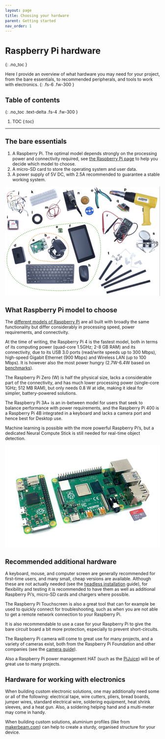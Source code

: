 ```yaml
---
layout: page
title: Choosing your hardware
parent: Getting started
nav_order: 1
---
```


# Raspberry Pi hardware
{: .no_toc }

Here I provide an overview of what hardware you may need for your project, from the bare essentials, to recommended peripherals, and tools to work with electronics.
{: .fs-6 .fw-300 }

## Table of contents
{: .no_toc .text-delta .fs-4 .fw-300 }

1. TOC
{:toc}
---

## The bare essentials

1. A Raspberry Pi. The optimal model depends strongly on the processing power and connectivity required, see [the Raspberry Pi page](raspberry-pi.html) to help you decide which model to choose.
2. A micro-SD card to store the operating system and user data.
3. A power supply of 5V DC, with 2.5A recommended to guarantee a stable working system.

[![Raspberry Pi Hardware](/assets/images/raspberry-pi-equipment.jpg?style=centerimgmed)](/assets/images/raspberry-pi-equipment.jpg)

## What Raspberry Pi model to choose
The [different models of Raspberry Pi](https://www.raspberrypi.org/products/) are all built with broadly the same functionality but differ considerably in processing speed, power requirements, and connectivity.

At the time of writing, the Raspberry Pi 4 is the fastest model, both in terms of its computing power (quad-core 1.5GHz; 2-8 GB RAM) and its connectivity, due to its USB 3.0 ports (read/write speeds up to 300 Mbps), high-speed Gigabit Ethernet (900 Mbps) and Wireless LAN (up to 100 Mbps). It is however also the most power hungry (2.7W-6.4W based on [benchmarks](https://www.pidramble.com/wiki/benchmarks/power-consumption)).

The Raspberry Pi Zero (W) is half the physical size, lacks a considerable part of the connectivity, and has much lower processing power (single-core 1GHz; 512 MB RAM), but only needs 0.8 W at idle, making it ideal for simpler, battery-powered solutions.

The Raspberry Pi 3A+ is an in-between model for users that seek to balance performance with power requirements, and the Raspberry Pi 400 is a Raspberry Pi 4B integrated in a keyboard and lacks a camera port and hence best for Desktop use.

Machine learning is possible with the more powerful Raspberry Pi’s, but a dedicated Neural Compute Stick is still needed for real-time object detection.

[![Raspberry Pi's](/assets/images/raspberry-pis.jpg?style=centerimgmed)](/assets/images/raspberry-pis.jpg)

## Recommended additional hardware
A keyboard, mouse, and computer screen are generally recommended for first-time users, and many small, cheap versions are available. Although these are not actually needed (see the [headless installation](gettomg=started/raspberry-pi-headless-setup.html) guide), for flexibility and testing it is recommended to have them as well as additional Raspberry Pi’s, micro-SD cards and chargers where possible.

The Raspberry Pi Touchscreen is also a great tool that can for example be used to quickly connect for troubleshooting, such as when you are not able to get a remote network connection to your Raspberry Pi.

It is also recommendable to use a case for your Raspberry Pi to give the bare circuit board a bit more protection, especially to prevent short-circuits.

The Raspberry Pi camera will come to great use for many projects, and a variety of cameras exist, both from the Raspberry Pi Foundation and other companies (see the [camera guide](http://)).

Also a Raspberry Pi power management HAT (such as the [PiJuice](https://uk.pi-supply.com/collections/pijuice)) will be of great use to many projects.

## Hardware for working with electronics
When building custom electronic solutions, one may additionally need some or all of the following: electrical tape, wire cutters, pliers, bread boards, jumper wires, standard electrical wire, soldering equipment, heat shrink sleeves, and a heat gun. Also, a soldering helping hand and a multi-meter may come in handy.

When building custom solutions, aluminium profiles (like from [makerbeam.com](http://makerbeam.com_)) can help to create a sturdy, organised structure for your device.
